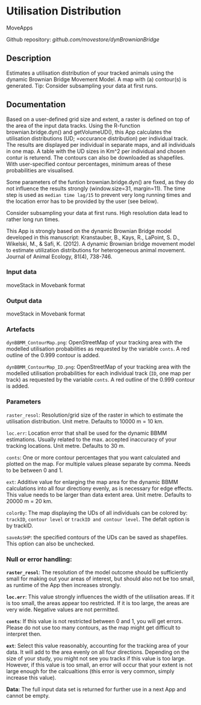 # Utilisation Distribution
MoveApps

Github repository: *github.com/movestore/dynBrownianBridge*

## Description
Estimates a utilisation distribution of your tracked animals using the dynamic Brownian Bridge Movement Model. A map with (a) contour(s) is generated. Tip: Consider subsampling your data at first runs.

## Documentation
Based on a user-defined grid size and extent, a raster is defined on top of the area of the input data tracks. Using the R-function brownian.bridge.dyn() and getVolumeUD(), this App calculates the utilisation distributions (UD; =occurance distribution) per individual track. The results are displayed per individual in separate maps, and all individuals in one map. A table with the UD sizes in Km^2 per individual and chosen contur is returend. The contours can also be downloaded as shapefiles. With user-specified contour percentages, minimum areas of these probabilities are visualised.

Some parameters of the funtion brownian.bridge.dyn() are fixed, as they do not influence the results strongly (window.size=31, margin=11). The time step is used as `median time lag/15` to prevent very long running times and the location error has to be provided by the user (see below).

Consider subsampling your data at first runs. High resolution data lead to rather long run times.

This App is strongly based on the dynamic Brownian Bridge model developed in this manuscript: Kranstauber, B., Kays, R., LaPoint, S. D., Wikelski, M., & Safi, K. (2012). A dynamic Brownian bridge movement model to estimate utilization distributions for heterogeneous animal movement. Journal of Animal Ecology, 81(4), 738-746.

### Input data
moveStack in Movebank format

### Output data
moveStack in Movebank format

### Artefacts
`dynBBMM_ContourMap.png`: OpenStreetMap of your tracking area with the modelled utilisation probabilities as requested by the variable `conts`. A red outline of the 0.999 contour is added.

`dynBBMM_ContourMap_ID.png`: OpenStreetMap of your tracking area with the modelled utilisation probabilities for each individual track (`ID`, one map per track) as requested by the variable `conts`. A red outline of the 0.999 contour is added.

### Parameters 
`raster_resol`: Resolution/grid size of the raster in which to estimate the utilisation distribution. Unit metre. Defaults to 10000 m = 10 km.

`loc.err`: Location error that shall be used for the dynamic BBMM estimations. Usually related to the max. accepted inaccuracy of your tracking locations. Unit metre. Defaults to 30 m.

`conts`: One or more contour percentages that you want calculated and plotted on the map. For multiple values please separate by comma. Needs to be between 0 and 1.

`ext`: Additive value for enlarging the map area for the dynamic BBMM calculations into all four directiony evenly, as is necessary for edge effects. This value needs to be larger than data extent area. Unit metre. Defaults to 20000 m = 20 km.

`colorBy`: The map displaying the UDs of all individuals can be colored by: `trackID`, `contour level` or  `trackID and contour level`. The defalt option is by trackID.

`saveAsSHP`: the specified contours of the UDs can be saved as shapefiles. This option can also be unchecked.

### Null or error handling:
**`raster_resol`**: The resolution of the model outcome should be sufficiently small for making out your areas of interest, but should also not be too small, as runtime of the App then increases strongly.

**`loc.err`**: This value strongly influences the width of the utilisation areas. If it is too small, the areas appear too restricted. If it is too large, the areas are very wide. Negative values are not permitted.

**`conts`**: If this value is not restricted between 0 and 1, you will get errors. Please do not use too many contours, as the map might get difficult to interpret then.

**`ext`**: Select this value reasonably, accounting for the tracking area of your data. It will add to the area evenly on all four directions. Depending on the size of your study, you might not see you tracks if this value is too large. However, if this value is too small, an error will occur that your extent is not large enough for the calcualtions (this error is very common, simply increase this value).

**Data:** The full input data set is returned for further use in a next App and cannot be empty.

